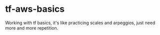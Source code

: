 # tf-aws-basics

Working with tf basics, it's like practicing scales and arpeggios, just need more and more repetition.